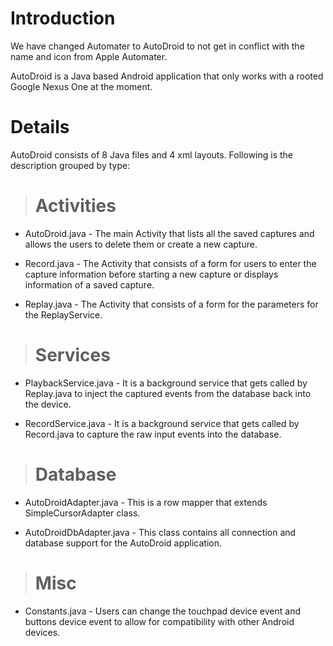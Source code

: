 # Introduction #

We have changed Automater to AutoDroid to not get in conflict with the name and icon from Apple Automater.

AutoDroid is a Java based Android application that only works with a rooted Google Nexus One at the moment.


# Details #

AutoDroid consists of 8 Java files and 4 xml layouts. Following is the description grouped by type:

> # Activities #
  * AutoDroid.java - The main Activity that lists all the saved captures and allows the users to delete them or create a new capture.

  * Record.java - The Activity that consists of a form for users to enter the capture information before starting a new capture or displays information of a saved capture.

  * Replay.java - The Activity that consists of a form for the parameters for the ReplayService.

> # Services #
  * PlaybackService.java - It is a background service that gets called by Replay.java to inject the captured events from the database back into the device.

  * RecordService.java - It is a background service that gets called by Record.java to capture the raw input events into the database.

> # Database #
  * AutoDroidAdapter.java - This is a row mapper that extends SimpleCursorAdapter class.

  * AutoDroidDbAdapter.java - This class contains all connection and database support for the AutoDroid application.

> # Misc #
  * Constants.java - Users can change the touchpad device event and buttons device event to allow for compatibility with other Android devices.